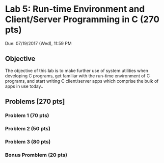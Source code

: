 # Lab 5: Run-time Environment and Client/Server Programming in C (270 pts)
Due: 07/19/2017 (Wed), 11:59 PM

## Objective 
The objective of this lab is to make further use of system utilities when developing C programs, get familiar with the run-time environment of C programs, and start writing C client/server apps which comprise the bulk of apps in use today..


## Problems [270 pts]

### Problem 1 (70 pts)


### Problem 2 (50 pts)

### Problem 3 (80 pts)

### Bonus Promblem (20 pts)
